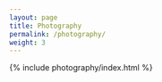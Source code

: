 ```yaml
---
layout: page
title: Photography
permalink: /photography/
weight: 3
---
```


{% include photography/index.html %}
